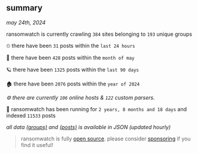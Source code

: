 
## summary
_may 24th, 2024_

ransomwatch is currently crawling `384` sites belonging to `193` unique groups

⏲ there have been `31` posts within the `last 24 hours`

🦈 there have been `428` posts within the `month of may`

🪐 there have been `1325` posts within the `last 90 days`

🏚 there have been `2076` posts within the `year of 2024`

_⚙️ there are currently `106` online hosts & `122` custom parsers._

🦕 ransomwatch has been running for `2 years, 8 months and 18 days` and indexed `11533` posts

_all data  [(groups)](http://ransomwhat.telemetry.ltd/groups) and [(posts)](http://ransomwhat.telemetry.ltd/posts) is available in JSON (updated hourly)_

> ransomwatch is fully [open source](https://github.com/joshhighet/ransomwatch#ransomwatch--). please consider [sponsoring](https://github.com/sponsors/joshhighet) if you find it useful!
